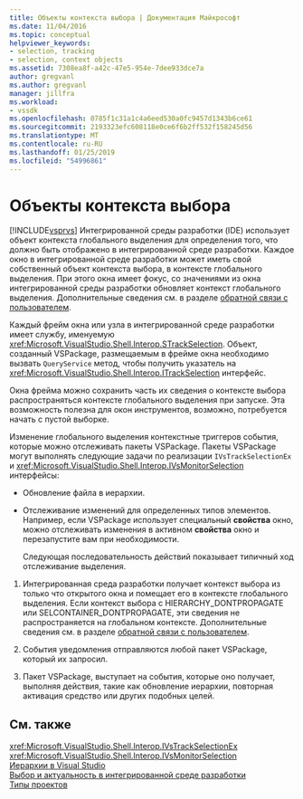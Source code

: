 ```yaml
---
title: Объекты контекста выбора | Документация Майкрософт
ms.date: 11/04/2016
ms.topic: conceptual
helpviewer_keywords:
- selection, tracking
- selection, context objects
ms.assetid: 7308ea8f-a42c-47e5-954e-7dee933dce7a
author: gregvanl
ms.author: gregvanl
manager: jillfra
ms.workload:
- vssdk
ms.openlocfilehash: 0785f1c31a1c4a6eed530a0fc9457d1343b6ce61
ms.sourcegitcommit: 2193323efc608118e0ce6f6b2ff532f158245d56
ms.translationtype: MT
ms.contentlocale: ru-RU
ms.lasthandoff: 01/25/2019
ms.locfileid: "54996861"
---
```

# <a name="selection-context-objects"></a>Объекты контекста выбора
[!INCLUDE[vsprvs](../../code-quality/includes/vsprvs_md.md)] Интегрированной среды разработки (IDE) использует объект контекста глобального выделения для определения того, что должно быть отображено в интегрированной среде разработки. Каждое окно в интегрированной среде разработки может иметь свой собственный объект контекста выбора, в контексте глобального выделения. При этого окна имеет фокус, со значениями из окна интегрированной среды разработки обновляет контекст глобального выделения. Дополнительные сведения см. в разделе [обратной связи с пользователем](../../extensibility/internals/feedback-to-the-user.md).  
  
 Каждый фрейм окна или узла в интегрированной среде разработки имеет службу, именуемую <xref:Microsoft.VisualStudio.Shell.Interop.STrackSelection>. Объект, созданный VSPackage, размещаемым в фрейме окна необходимо вызвать `QueryService` метод, чтобы получить указатель на <xref:Microsoft.VisualStudio.Shell.Interop.ITrackSelection> интерфейс.  
  
 Окна фрейма можно сохранить часть их сведения о контексте выбора распространяться контексте глобального выделения при запуске. Эта возможность полезна для окон инструментов, возможно, потребуется начать с пустой выборке.  
  
 Изменение глобального выделения контекстные триггеров события, которые можно отслеживать пакеты VSPackage. Пакеты VSPackage могут выполнять следующие задачи по реализации `IVsTrackSelectionEx` и <xref:Microsoft.VisualStudio.Shell.Interop.IVsMonitorSelection> интерфейсы:  
  
- Обновление файла в иерархии.  
  
- Отслеживание изменений для определенных типов элементов. Например, если VSPackage использует специальный **свойства** окно, можно отслеживать изменения в активном **свойства** окно и перезапустите вам при необходимости.  
  
  Следующая последовательность действий показывает типичный ход отслеживание выделения.  
  
1.  Интегрированная среда разработки получает контекст выбора из только что открытого окна и помещает его в контексте глобального выделения. Если контекст выбора с HIERARCHY_DONTPROPAGATE или SELCONTAINER_DONTPROPAGATE, эти сведения не распространяется на глобальном контексте. Дополнительные сведения см. в разделе [обратной связи с пользователем](../../extensibility/internals/feedback-to-the-user.md).  
  
2.  События уведомления отправляются любой пакет VSPackage, который их запросил.  
  
3.  Пакет VSPackage, выступает на события, которые оно получает, выполняя действия, такие как обновление иерархии, повторная активация средство или других подобных целей.  
  
## <a name="see-also"></a>См. также  
 <xref:Microsoft.VisualStudio.Shell.Interop.IVsTrackSelectionEx>   
 <xref:Microsoft.VisualStudio.Shell.Interop.IVsMonitorSelection>   
 [Иерархии в Visual Studio](../../extensibility/internals/hierarchies-in-visual-studio.md)   
 [Выбор и актуальность в интегрированной среде разработки](../../extensibility/internals/selection-and-currency-in-the-ide.md)   
 [Типы проектов](../../extensibility/internals/project-types.md)